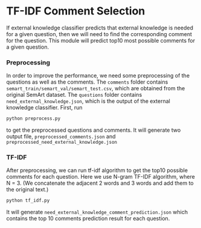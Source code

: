# TF-IDF Comment Selection

If external knowledge classifier predicts that external knowledge is needed for a given question, then we will need to find the corresponding comment for the question. This module will predict top10 most possible comments for a given question. 

### Preprocessing

In order to improve the performance, we need some preprocessing of the questions as well as the comments. The `comments` folder contains `semart_train/semart_val/semart_test.csv`, which are obtained from the original SemArt dataset. The `questions` folder contains `need_external_knowledge.json`, which is the output of the external knowledge classifier. First, run

```bash
python preprocess.py
```

to get the preprocessed questions and comments. It will generate two output file, `preprocessed_comments.json` and `preprocessed_need_external_knowledge.json`

### TF-IDF

After preprocessing, we can run tf-idf algorithm to get the top10 possible comments for each question. Here we use N-gram TF-IDF algorithm, where N = 3. (We concatenate the adjacent 2 words and 3 words and add them to the original text.)

```bash
python tf_idf.py
```

It will generate `need_external_knowledge_comment_prediction.json` which contains the top 10 comments prediction result for each question.